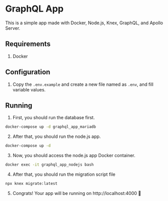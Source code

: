 # GraphQL App
This is a simple app made with Docker, Node.js, Knex, GraphQL, and Apollo Server.

## Requirements
1. Docker

## Configuration
1. Copy the `.env.example` and create a new file named as `.env`, and fill variable values.

## Running
1. First, you should run the database first.
```bash
docker-compose up -d graphql_app_mariadb
```
2. After that, you should run the node.js app.
```bash
docker-compose up -d
```
3. Now, you should access the node.js app Docker container.
```bash
docker exec -it graphql_app_nodejs bash
```
4. After that, you should run the migration script file
```bash
npx knex migrate:latest
```
5. Congrats! Your app will be running on http://localhost:4000 🚀

